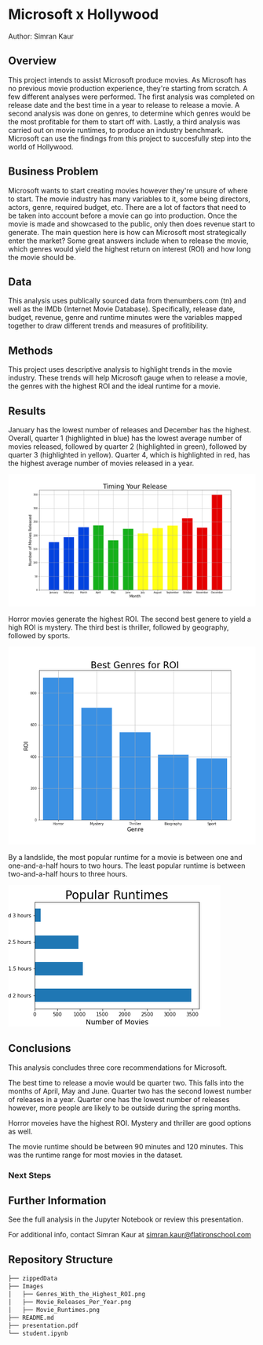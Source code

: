 # Microsoft x Hollywood

Author: Simran Kaur

## Overview

This project intends to assist Microsoft produce movies. As Microsoft has no previous movie production experience, they're starting from scratch. A few different analyses were performed. The first analysis was completed on release date and the best time in a year to release to release a movie. A second analysis was done on genres, to determine which genres would be the most profitable for them to start off with. Lastly, a third analysis was carried out on movie runtimes, to produce an industry benchmark. Microsoft can use the findings from this project to succesfully step into the world of Hollywood.

## Business Problem

Microsoft wants to start creating movies however they're unsure of where to start. The movie industry has many variables to it, some being directors, actors, genre, required budget, etc. There are a lot of factors that need to be taken into account before a movie can go into production. Once the movie is made and showcased to the public, only then does revenue start to generate. The main question here is how can Microsoft most strategically enter the market? Some great answers include when to release the movie, which genres would yield the highest return on interest (ROI) and how long the movie should be.

## Data

This analysis uses publically sourced data from thenumbers.com (tn) and well as the IMDb (Internet Movie Database). Specifically, release date, budget, revenue, genre and runtime minutes were the variables mapped together to draw different trends and measures of profitibility.

## Methods

This project uses descriptive analysis to highlight trends in the movie industry. These trends will help Microsoft gauge when to release a movie, the genres with the highest ROI and the ideal runtime for a movie. 

## Results

January has the lowest number of releases and December has the highest. Overall, quarter 1 (highlighted in blue) has the lowest average number of movies released, followed by quarter 2 (highlighted in green), followed by quarter 3 (highlighted in yellow). Quarter 4, which is highlighted in red, has the highest average number of movies released in a year. 

![title](Images/Movie_Releases_Per_Year.png) 

Horror movies generate the highest ROI. The second best genere to yield a high ROI is mystery. The third best is thriller, followed by geography, followed by sports. 

![title](Images/Genres_With_the_Highest_ROI.png)

By a landslide, the most popular runtime for a movie is between one and one-and-a-half hours to two hours. The least popular runtime is between two-and-a-half hours to three hours. 

![title](Images/Movie_Runtimes.png) 

## Conclusions

This analysis concludes three core recommendations for Microsoft. 

The best time to release a movie would be quarter two. This falls into the months of April, May and June. Quarter two has the second lowest number of releases in a year. Quarter one has the lowest number of releases however, more people are likely to be outside during the spring months.

Horror moveies have the highest ROI. Mystery and thriller are good options as well. 

The movie runtime should be between 90 minutes and 120 minutes. This was the runtime range for most movies in the dataset. 

### Next Steps



## Further Information

See the full analysis in the Jupyter Notebook or review this presentation.

For additional info, contact Simran Kaur at simran.kaur@flatironschool.com

## Repository Structure
```
├── zippedData
├── Images
│   ├── Genres_With_the_Highest_ROI.png
│   ├── Movie_Releases_Per_Year.png
│   ├── Movie_Runtimes.png
├── README.md
├── presentation.pdf
└── student.ipynb
```